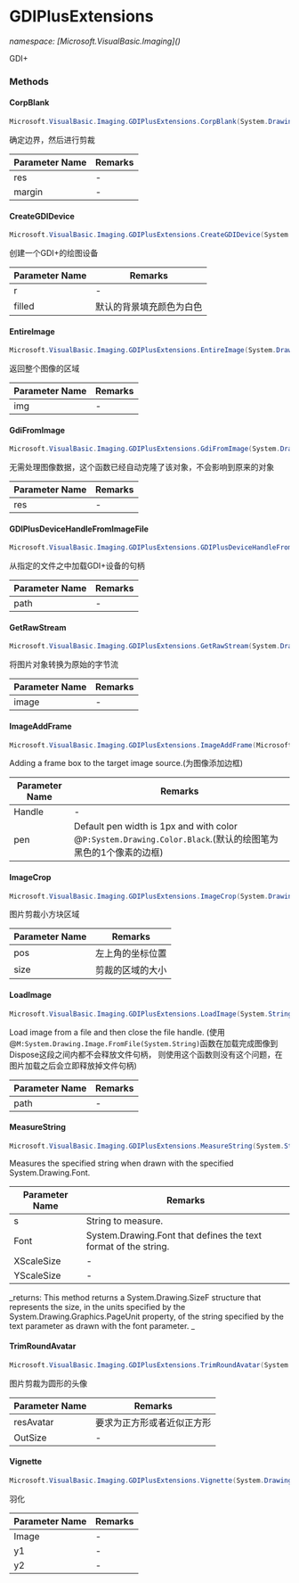﻿# GDIPlusExtensions
_namespace: [Microsoft.VisualBasic.Imaging](<a href="#" onClick="load('/docs/Microsoft.VisualBasic.Imaging/index.md')"></a>)_

GDI+



### Methods

#### CorpBlank
```csharp
Microsoft.VisualBasic.Imaging.GDIPlusExtensions.CorpBlank(System.Drawing.Image,System.Int32,System.Drawing.Color)
```
确定边界，然后进行剪裁

|Parameter Name|Remarks|
|--------------|-------|
|res|-|
|margin|-|


#### CreateGDIDevice
```csharp
Microsoft.VisualBasic.Imaging.GDIPlusExtensions.CreateGDIDevice(System.Drawing.Size,System.Drawing.Color,System.String)
```
创建一个GDI+的绘图设备

|Parameter Name|Remarks|
|--------------|-------|
|r|-|
|filled|默认的背景填充颜色为白色|


#### EntireImage
```csharp
Microsoft.VisualBasic.Imaging.GDIPlusExtensions.EntireImage(System.Drawing.Image)
```
返回整个图像的区域

|Parameter Name|Remarks|
|--------------|-------|
|img|-|


#### GdiFromImage
```csharp
Microsoft.VisualBasic.Imaging.GDIPlusExtensions.GdiFromImage(System.Drawing.Image,System.String)
```
无需处理图像数据，这个函数已经自动克隆了该对象，不会影响到原来的对象

|Parameter Name|Remarks|
|--------------|-------|
|res|-|


#### GDIPlusDeviceHandleFromImageFile
```csharp
Microsoft.VisualBasic.Imaging.GDIPlusExtensions.GDIPlusDeviceHandleFromImageFile(System.String)
```
从指定的文件之中加载GDI+设备的句柄

|Parameter Name|Remarks|
|--------------|-------|
|path|-|


#### GetRawStream
```csharp
Microsoft.VisualBasic.Imaging.GDIPlusExtensions.GetRawStream(System.Drawing.Image)
```
将图片对象转换为原始的字节流

|Parameter Name|Remarks|
|--------------|-------|
|image|-|


#### ImageAddFrame
```csharp
Microsoft.VisualBasic.Imaging.GDIPlusExtensions.ImageAddFrame(Microsoft.VisualBasic.Imaging.GDIPlusDeviceHandle,System.Drawing.Pen,System.Int32)
```
Adding a frame box to the target image source.(为图像添加边框)

|Parameter Name|Remarks|
|--------------|-------|
|Handle|-|
|pen|Default pen width is 1px and with color @``P:System.Drawing.Color.Black``.(默认的绘图笔为黑色的1个像素的边框)|


#### ImageCrop
```csharp
Microsoft.VisualBasic.Imaging.GDIPlusExtensions.ImageCrop(System.Drawing.Image,System.Drawing.Point,System.Drawing.Size)
```
图片剪裁小方块区域

|Parameter Name|Remarks|
|--------------|-------|
|pos|左上角的坐标位置|
|size|剪裁的区域的大小|


#### LoadImage
```csharp
Microsoft.VisualBasic.Imaging.GDIPlusExtensions.LoadImage(System.String)
```
Load image from a file and then close the file handle.
 (使用@``M:System.Drawing.Image.FromFile(System.String)``函数在加载完成图像到Dispose这段之间内都不会释放文件句柄，
 则使用这个函数则没有这个问题，在图片加载之后会立即释放掉文件句柄)

|Parameter Name|Remarks|
|--------------|-------|
|path|-|


#### MeasureString
```csharp
Microsoft.VisualBasic.Imaging.GDIPlusExtensions.MeasureString(System.String,System.Drawing.Font,System.Single,System.Single)
```
Measures the specified string when drawn with the specified System.Drawing.Font.

|Parameter Name|Remarks|
|--------------|-------|
|s|String to measure.|
|Font|System.Drawing.Font that defines the text format of the string.|
|XScaleSize|-|
|YScaleSize|-|


_returns: This method returns a System.Drawing.SizeF structure that represents the size,
 in the units specified by the System.Drawing.Graphics.PageUnit property, of the
 string specified by the text parameter as drawn with the font parameter.
 _

#### TrimRoundAvatar
```csharp
Microsoft.VisualBasic.Imaging.GDIPlusExtensions.TrimRoundAvatar(System.Drawing.Image,System.Int32)
```
图片剪裁为圆形的头像

|Parameter Name|Remarks|
|--------------|-------|
|resAvatar|要求为正方形或者近似正方形|
|OutSize|-|


#### Vignette
```csharp
Microsoft.VisualBasic.Imaging.GDIPlusExtensions.Vignette(System.Drawing.Image,System.Int32,System.Int32,System.Drawing.Color)
```
羽化

|Parameter Name|Remarks|
|--------------|-------|
|Image|-|
|y1|-|
|y2|-|



